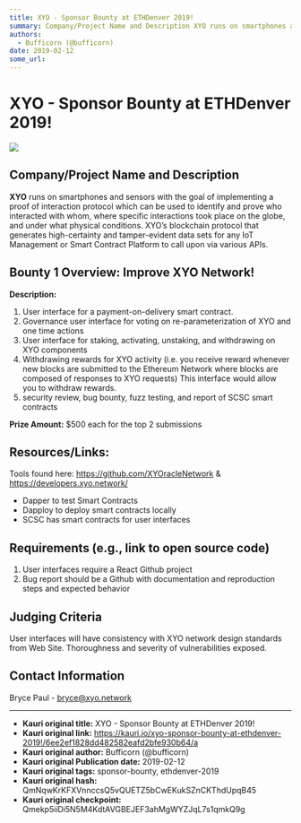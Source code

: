 ```yaml
---
title: XYO - Sponsor Bounty at ETHDenver 2019!
summary: Company/Project Name and Description XYO runs on smartphones and sensors with the goal of implementing a proof of interaction protocol which can be used to identify and prove who interacted with whom, where specific interactions took place on the globe, and under what physical conditions. XYO’s blockchain protocol that generates high-certainty and tamper-evident data sets for any IoT Management or Smart Contract Platform to call upon via various APIs. Bounty 1 Overview- Improve XYO Network! Desc
authors:
  - Bufficorn (@bufficorn)
date: 2019-02-12
some_url: 
---
```


# XYO - Sponsor Bounty at ETHDenver 2019!

![](https://ipfs.infura.io/ipfs/QmR3Z276dxaT6rPuzQYRvMz6QQEcvvawt2RGhcH3qcNPkT)


## Company/Project Name and Description

**XYO** runs on smartphones and sensors with the goal of implementing a proof of interaction protocol which can be used to identify and prove who interacted with whom, where specific interactions took place on the globe, and under what physical conditions. XYO’s blockchain protocol that generates high-certainty and tamper-evident data sets for any IoT Management or Smart Contract Platform to call upon via various APIs. 

## Bounty 1 Overview: Improve XYO Network!

**Description:**
1. User interface for a payment-on-delivery smart contract. 
2. Governance user interface for voting on re-parameterization of XYO and one time actions 
3. User interface for staking, activating, unstaking, and withdrawing on XYO components 
4. Withdrawing rewards for XYO activity (i.e. you receive reward whenever new blocks are submitted to the Ethereum Network where blocks are composed of responses to XYO requests) This interface would allow you to withdraw rewards.
5. security review, bug bounty, fuzz testing, and report of SCSC smart contracts

**Prize Amount:** $500 each for the top 2 submissions

## Resources/Links:
Tools found here: https://github.com/XYOracleNetwork & https://developers.xyo.network/
- Dapper to test Smart Contracts
- Dapploy to deploy smart contracts locally
- SCSC has smart contracts for user interfaces

## Requirements (e.g., link to open source code)

1. User interfaces require a React Github project
2. Bug report should be a Github with documentation and reproduction steps and expected behavior

## Judging Criteria

User interfaces will have consistency with XYO network design standards from Web Site. Thoroughness and severity of vulnerabilities exposed. 

## Contact Information

Bryce Paul - bryce@xyo.network





---

- **Kauri original title:** XYO - Sponsor Bounty at ETHDenver 2019!
- **Kauri original link:** https://kauri.io/xyo-sponsor-bounty-at-ethdenver-2019!/6ee2ef1828dd482582eafd2bfe930b64/a
- **Kauri original author:** Bufficorn (@bufficorn)
- **Kauri original Publication date:** 2019-02-12
- **Kauri original tags:** sponsor-bounty, ethdenver-2019
- **Kauri original hash:** QmNqwKrKFXVnnccsQ5vQUETZ5bCwEKukSZnCKThdUpqB45
- **Kauri original checkpoint:** Qmekp5iiDi5N5M4KdtAVGBEJEF3ahMgWYZJqL7s1qmkQ9g



